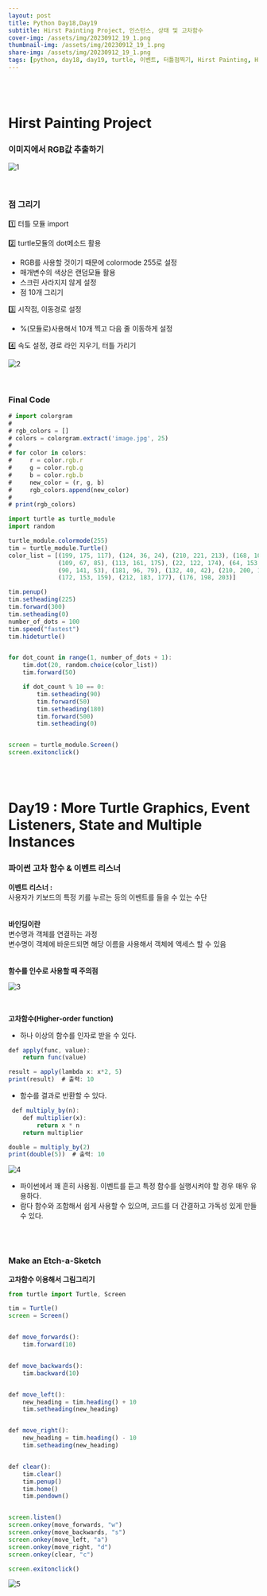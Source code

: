 ```yaml
---
layout: post
title: Python Day18,Day19
subtitle: Hirst Painting Project, 인스턴스, 상태 및 고차함수
cover-img: /assets/img/20230912_19_1.png
thumbnail-img: /assets/img/20230912_19_1.png
share-img: /assets/img/20230912_19_1.png
tags: [python, day18, day19, turtle, 이벤트, 터틀점찍기, Hirst Painting, Higher order function, 바인딩, 에치어스케치, 고차함수]
---
```

<br><br>

# Hirst Painting Project  
  
### 이미지에서 RGB값 추출하기  
  
![1](/assets/img/20230912_18_1.png)  

<br>
  
### 점 그리기  
  
1️⃣ 터틀 모듈 import  
  
2️⃣ turtle모듈의 dot메소드 활용  
- RGB를 사용할 것이기 때문에 colormode 255로 설정  
- 매개변수의 색상은 랜덤모듈 활용  
- 스크린 사라지지 않게 설정  
- 점 10개 그리기  
  
3️⃣ 시작점, 이동경로 설정  
- %(모듈로)사용해서 10개 찍고 다음 줄 이동하게 설정  
  
4️⃣ 속도 설정, 경로 라인 지우기, 터틀 가리기  
  
![2](/assets/img/20230912_18_2.png)  
  
<br>
  
### Final Code  
  
```javascript
# import colorgram
#
# rgb_colors = []
# colors = colorgram.extract('image.jpg', 25)
#
# for color in colors:
#     r = color.rgb.r
#     g = color.rgb.g
#     b = color.rgb.b
#     new_color = (r, g, b)
#     rgb_colors.append(new_color)
#
# print(rgb_colors)

import turtle as turtle_module
import random

turtle_module.colormode(255)
tim = turtle_module.Turtle()
color_list = [(199, 175, 117), (124, 36, 24), (210, 221, 213), (168, 106, 57), (186, 158, 53), (6, 57, 83),
              (109, 67, 85), (113, 161, 175), (22, 122, 174), (64, 153, 138), (39, 36, 36), (76, 40, 48), (9, 67, 47),
              (90, 141, 53), (181, 96, 79), (132, 40, 42), (210, 200, 151), (141, 171, 155), (179, 201, 186),
              (172, 153, 159), (212, 183, 177), (176, 198, 203)]

tim.penup()
tim.setheading(225)
tim.forward(300)
tim.setheading(0)
number_of_dots = 100
tim.speed("fastest")
tim.hideturtle()


for dot_count in range(1, number_of_dots + 1):
    tim.dot(20, random.choice(color_list))
    tim.forward(50)

    if dot_count % 10 == 0:
        tim.setheading(90)
        tim.forward(50)
        tim.setheading(180)
        tim.forward(500)
        tim.setheading(0)


screen = turtle_module.Screen()
screen.exitonclick()

```  
<br><br>
  
# Day19 : More Turtle Graphics, Event Listeners, State and Multiple Instances  
  
### 파이썬 고차 함수 & 이벤트 리스너  
**이벤트 리스너 :**  
사용자가 키보드의 특정 키를 누르는 등의 이벤트를 들을 수 있는 수단  
<br>  
**바인딩이란**  
변수명과 객체를 연결하는 과정  
변수명이 객체에 바운드되면 해당 이름을 사용해서 객체에 액세스 할 수 있음  
<br>  
**함수를 인수로 사용할 때 주의점**  
  
![3](/assets/img/20230912_19_1.png)  

<br>  

**고차함수(Higher-order function)**  
  
- 하나 이상의 함수를 인자로 받을 수 있다.  

```javascript
def apply(func, value):
    return func(value)

result = apply(lambda x: x*2, 5)
print(result)  # 출력: 10
```
- 함수를 결과로 반환할 수 있다.  

```javascript  
 def multiply_by(n):
    def multiplier(x):
        return x * n
    return multiplier

double = multiply_by(2)
print(double(5))  # 출력: 10  

```  
    
![4](/assets/img/20230912_19_2.png)  
  
- 파이썬에서 꽤 흔히 사용됨. 이벤트를 듣고 특정 함수를 실행시켜야 할 경우 매우 유용하다.  
- 람다 함수와 조합해서 쉽게 사용할 수 있으며, 코드를 더 간결하고 가독성 있게 만들 수 있다.  
  
<br><br>
  
### Make an Etch-a-Sketch  
  
**고차함수 이용해서 그림그리기**  

```javascript  
from turtle import Turtle, Screen

tim = Turtle()
screen = Screen()


def move_forwards():
    tim.forward(10)


def move_backwards():
    tim.backward(10)


def move_left():
    new_heading = tim.heading() + 10
    tim.setheading(new_heading)


def move_right():
    new_heading = tim.heading() - 10
    tim.setheading(new_heading)


def clear():
    tim.clear()
    tim.penup()
    tim.home()
    tim.pendown()


screen.listen()
screen.onkey(move_forwards, "w")
screen.onkey(move_backwards, "s")
screen.onkey(move_left, "a")
screen.onkey(move_right, "d")
screen.onkey(clear, "c")

screen.exitonclick()
```
  
![5](/assets/img/20230912_19_3.png)  

<br>
